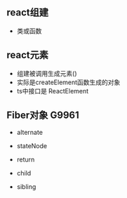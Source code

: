 ## react组建
  * 类或函数

## react元素
  * 组建被调用生成元素(<Component />)
  * 实际是createElement函数生成的对象
  * ts中接口是 ReactElement<T>

## Fiber对象  G9961
  * alternate
  * stateNode

  * return
  * child
  * sibling
